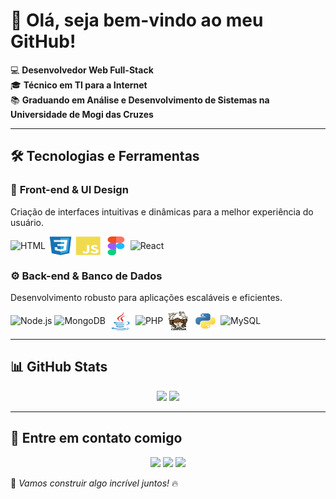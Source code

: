 # 🚀 Olá, seja bem-vindo ao meu GitHub!  

💻 **Desenvolvedor Web Full-Stack**  
🎓 **Técnico em TI para a Internet**  
📚 **Graduando em Análise e Desenvolvimento de Sistemas na Universidade de Mogi das Cruzes**  

---

## 🛠️ Tecnologias e Ferramentas  

### 🎨 **Front-end & UI Design**  
Criação de interfaces intuitivas e dinâmicas para a melhor experiência do usuário.  
<p align="left">
  <img align="center" alt="HTML" height="30" width="40" src="https://cdn.jsdelivr.net/gh/devicons/devicon/icons/html5/html5-original.svg">
  <img align="center" alt="CSS" height="30" width="40" src="https://raw.githubusercontent.com/devicons/devicon/master/icons/css3/css3-original.svg">
  <img align="center" alt="JavaScript" height="30" width="40" src="https://raw.githubusercontent.com/devicons/devicon/master/icons/javascript/javascript-plain.svg">
  <img align="center" alt="Figma" height="30" width="40" src="https://raw.githubusercontent.com/devicons/devicon/master/icons/figma/figma-original.svg">
  <img align="center" alt="React" height="30" width="40" src="https://cdn.jsdelivr.net/gh/devicons/devicon/icons/react/react-original.svg">
</p>

### ⚙️ **Back-end & Banco de Dados**  
Desenvolvimento robusto para aplicações escaláveis e eficientes.  
<p align="left">
  <img align="center" alt="Node.js" height="30" width="40" src="https://cdn.jsdelivr.net/gh/devicons/devicon/icons/nodejs/nodejs-original.svg">
  <img align="center" alt="MongoDB" height="30" width="40" src="https://cdn.jsdelivr.net/gh/devicons/devicon/icons/mongodb/mongodb-original.svg">
  <img align="center" alt="Java" height="30" width="40" src="https://raw.githubusercontent.com/devicons/devicon/master/icons/java/java-original.svg">
  <img align="center" alt="PHP" height="30" width="40" src="https://cdn.jsdelivr.net/gh/devicons/devicon/icons/php/php-original.svg">
  <img align="center" alt="Composer" height="30" width="40" src="https://raw.githubusercontent.com/devicons/devicon/master/icons/composer/composer-original.svg">
  <img align="center" alt="Python" height="30" width="40" src="https://raw.githubusercontent.com/devicons/devicon/master/icons/python/python-original.svg">
  <img align="center" alt="MySQL" height="30" width="40" src="https://cdn.jsdelivr.net/gh/devicons/devicon/icons/mysql/mysql-original.svg">
</p>

---

## 📊 GitHub Stats  

<div align="center">
  <img height="170em" src="https://github.com/GabrielFerezim"/>
  <img height="170em" src="https://github.com/GabrielFerezim"/>
</div>

---

## 📩 Entre em contato comigo  

<p align="center">
  <a href="https://www.instagram.com/ferezim_/" target="_blank"><img src="https://img.shields.io/badge/-Instagram-%23E4405F?style=for-the-badge&logo=instagram&logoColor=white" target="_blank"></a>
  <a href="mailto:ferezimbiel@gmail.com"><img src="https://img.shields.io/badge/-Gmail-%23333?style=for-the-badge&logo=gmail&logoColor=white" target="_blank"></a>
  <a href="https://www.linkedin.com/in/gabriel-ferezim-lindsiepe-a8a2ba28a/" target="_blank"><img src="https://img.shields.io/badge/-LinkedIn-%230077B5?style=for-the-badge&logo=linkedin&logoColor=white" target="_blank"></a>
</p>

🚀 _Vamos construir algo incrível juntos!_ 🔥
